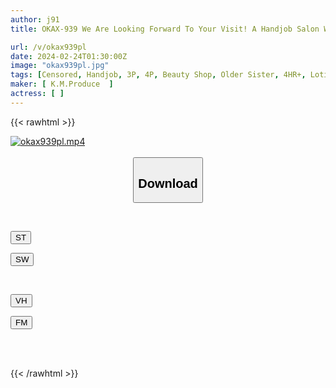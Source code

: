 ```yaml
---
author: j91
title: OKAX-939 We Are Looking Forward To Your Visit! A Handjob Salon With Outstanding Finger Techniques That Will Thrill Your Crotch With Sweet Temptation.

url: /v/okax939pl
date: 2024-02-24T01:30:00Z
image: "okax939pl.jpg"
tags: [Censored, Handjob, 3P, 4P, Beauty Shop, Older Sister, 4HR+, Lotion	]
maker: [ K.M.Produce  ]
actress: [ ]
---
```



{{< rawhtml >}}

<div class="video" data-videoid="DQQ9zj7ekKHkjq7">
    <a href="javascript:;">
        <img src="/v/okax939pl/okax939pl.jpg" width="WIDTH" height="HEIGHT" alt="okax939pl.mp4" loading="lazy">
    </a>
</div>

<script type="text/javascript" src="https://j91.asia/asset/on-demand-st.js"></script>

<br>
  <link rel="stylesheet" href="https://j91.asia/asset/bs5.css">
  
  <center>
  <button class="btn btn-primary" type="button" data-bs-toggle="collapse" data-bs-target=".multi-collapse" aria-expanded="false" aria-controls="multiCollapseExample1 multiCollapseExample2"><h2>Download</h2></button></center>
</p>
<div class="row">
  <div class="col">
    <div class="collapse multi-collapse" id="multiCollapseExample1">
      <div class="card card-body">
	      	      <br>
<div class="buttons">  
<p><a href="https://streamtape.to/v/DQQ9zj7ekKHkjq7" target="_blank"><button class="btn-hover color-3"><i class="fa fa-download"></i> ST</button></a></p>
<p><a href="https://cdnwish.com/6n8ifq3t7mlz" target="_blank"><button class="btn-hover color-2"><i class="fa fa-download"></i> SW</button></a></p></div>
    </div>
  </div>
</div>
  <div class="col">
    <div class="collapse multi-collapse" id="multiCollapseExample2">
      <div class="card card-body">
	      <br>
<div class="buttons">
<p><a href="javascript:;"><button class="btn-hover color-9"><i class="fa fa-download"></i> VH</button></a></p>
<p><a href="javascript:;"><button class="btn-hover color-8"><i class="fa fa-download"></i> FM</button></a></p></div>
<br><br>
      </div>
    </div>
  </div>
</div>

{{< /rawhtml >}}